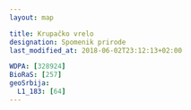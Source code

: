 ```yaml
---
layout: map

title: Krupačko vrelo
designation: Spomenik prirode
last_modified_at: 2018-06-02T23:12:13+02:00

WDPA: [328924]
BioRaS: [257]
geoSrbija:
  L1_183: [64]
---
```

